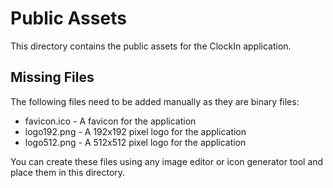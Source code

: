 # Public Assets

This directory contains the public assets for the ClockIn application.

## Missing Files

The following files need to be added manually as they are binary files:

- favicon.ico - A favicon for the application
- logo192.png - A 192x192 pixel logo for the application
- logo512.png - A 512x512 pixel logo for the application

You can create these files using any image editor or icon generator tool and place them in this directory.